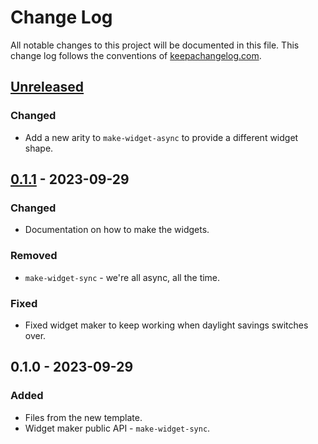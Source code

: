 # Change Log
All notable changes to this project will be documented in this file. This change log follows the conventions of [keepachangelog.com](http://keepachangelog.com/).

## [Unreleased]
### Changed
- Add a new arity to `make-widget-async` to provide a different widget shape.

## [0.1.1] - 2023-09-29
### Changed
- Documentation on how to make the widgets.

### Removed
- `make-widget-sync` - we're all async, all the time.

### Fixed
- Fixed widget maker to keep working when daylight savings switches over.

## 0.1.0 - 2023-09-29
### Added
- Files from the new template.
- Widget maker public API - `make-widget-sync`.

[Unreleased]: https://sourcehost.site/your-name/hangman/compare/0.1.1...HEAD
[0.1.1]: https://sourcehost.site/your-name/hangman/compare/0.1.0...0.1.1
